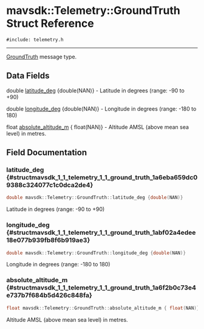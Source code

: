 # mavsdk::Telemetry::GroundTruth Struct Reference
`#include: telemetry.h`

----


[GroundTruth](structmavsdk_1_1_telemetry_1_1_ground_truth.md) message type. 


## Data Fields


double [latitude_deg](#structmavsdk_1_1_telemetry_1_1_ground_truth_1a6eba659dc09388c324077c1c0dca2de4) {double(NAN)} - Latitude in degrees (range: -90 to +90)

double [longitude_deg](#structmavsdk_1_1_telemetry_1_1_ground_truth_1abf02a4edee18e077b939fb8f6b919ae3) {double(NAN)} - Longitude in degrees (range: -180 to 180)

float [absolute_altitude_m](#structmavsdk_1_1_telemetry_1_1_ground_truth_1a6f2b0c73e4e737b7f684b5d426c848fa) { float(NAN)} - Altitude AMSL (above mean sea level) in metres.


## Field Documentation


### latitude_deg {#structmavsdk_1_1_telemetry_1_1_ground_truth_1a6eba659dc09388c324077c1c0dca2de4}

```cpp
double mavsdk::Telemetry::GroundTruth::latitude_deg {double(NAN)}
```


Latitude in degrees (range: -90 to +90)


### longitude_deg {#structmavsdk_1_1_telemetry_1_1_ground_truth_1abf02a4edee18e077b939fb8f6b919ae3}

```cpp
double mavsdk::Telemetry::GroundTruth::longitude_deg {double(NAN)}
```


Longitude in degrees (range: -180 to 180)


### absolute_altitude_m {#structmavsdk_1_1_telemetry_1_1_ground_truth_1a6f2b0c73e4e737b7f684b5d426c848fa}

```cpp
float mavsdk::Telemetry::GroundTruth::absolute_altitude_m { float(NAN)}
```


Altitude AMSL (above mean sea level) in metres.

